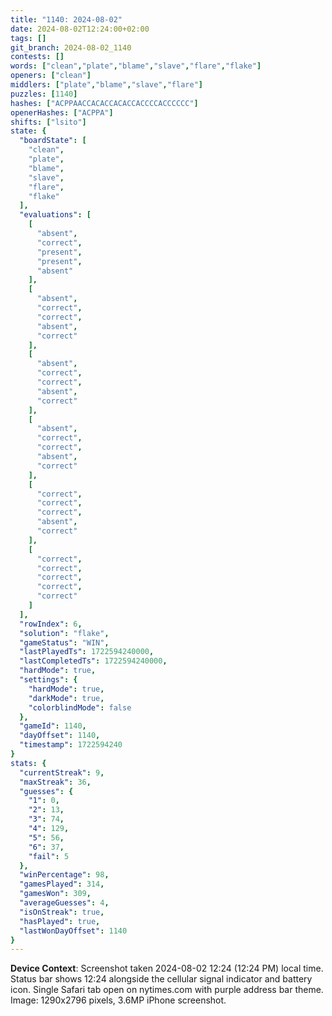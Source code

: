 ```yaml
---
title: "1140: 2024-08-02"
date: 2024-08-02T12:24:00+02:00
tags: []
git_branch: 2024-08-02_1140
contests: []
words: ["clean","plate","blame","slave","flare","flake"]
openers: ["clean"]
middlers: ["plate","blame","slave","flare"]
puzzles: [1140]
hashes: ["ACPPAACCACACCACACCACCCCACCCCCC"]
openerHashes: ["ACPPA"]
shifts: ["lsito"]
state: {
  "boardState": [
    "clean",
    "plate",
    "blame",
    "slave",
    "flare",
    "flake"
  ],
  "evaluations": [
    [
      "absent",
      "correct",
      "present",
      "present",
      "absent"
    ],
    [
      "absent",
      "correct",
      "correct",
      "absent",
      "correct"
    ],
    [
      "absent",
      "correct",
      "correct",
      "absent",
      "correct"
    ],
    [
      "absent",
      "correct",
      "correct",
      "absent",
      "correct"
    ],
    [
      "correct",
      "correct",
      "correct",
      "absent",
      "correct"
    ],
    [
      "correct",
      "correct",
      "correct",
      "correct",
      "correct"
    ]
  ],
  "rowIndex": 6,
  "solution": "flake",
  "gameStatus": "WIN",
  "lastPlayedTs": 1722594240000,
  "lastCompletedTs": 1722594240000,
  "hardMode": true,
  "settings": {
    "hardMode": true,
    "darkMode": true,
    "colorblindMode": false
  },
  "gameId": 1140,
  "dayOffset": 1140,
  "timestamp": 1722594240
}
stats: {
  "currentStreak": 9,
  "maxStreak": 36,
  "guesses": {
    "1": 0,
    "2": 13,
    "3": 74,
    "4": 129,
    "5": 56,
    "6": 37,
    "fail": 5
  },
  "winPercentage": 98,
  "gamesPlayed": 314,
  "gamesWon": 309,
  "averageGuesses": 4,
  "isOnStreak": true,
  "hasPlayed": true,
  "lastWonDayOffset": 1140
}
---
```

<!-- more -->

**Device Context**: Screenshot taken 2024-08-02 12:24 (12:24 PM) local time. Status bar shows 12:24 alongside the cellular signal indicator and battery icon. Single Safari tab open on nytimes.com with purple address bar theme. Image: 1290x2796 pixels, 3.6MP iPhone screenshot.
